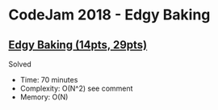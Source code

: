 # CodeJam 2018 - Edgy Baking

## [Edgy Baking (14pts, 29pts)](https://codingcompetitions.withgoogle.com/codejam/round/0000000000007883/000000000002fff7)

Solved

* Time: 70 minutes
* Complexity: O(N^2) see comment
* Memory: O(N)

